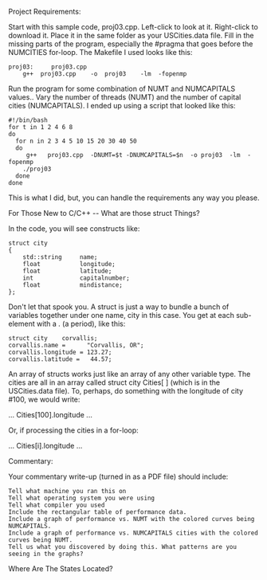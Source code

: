 Project Requirements:

Start with this sample code, proj03.cpp. Left-click to look at it. Right-click to download it. Place it in the same folder as your USCities.data file.
Fill in the missing parts of the program, especially the #pragma that goes before the NUMCITIES for-loop.
The Makefile I used looks like this:

```
proj03:		proj03.cpp
	g++  proj03.cpp    -o  proj03    -lm  -fopenmp
```

Run the program for some combination of NUMT and NUMCAPITALS values..
Vary the number of threads (NUMT) and the number of capital cities (NUMCAPITALS). I ended up using a script that looked like this:

```
#!/bin/bash
for t in 1 2 4 6 8
do
  for n in 2 3 4 5 10 15 20 30 40 50
  do
     g++   proj03.cpp  -DNUMT=$t -DNUMCAPITALS=$n  -o proj03  -lm  -fopenmp
    ./proj03
  done
done
```

This is what I did, but, you can handle the requirements any way you please. 

For Those New to C/C++ -- What are those struct Things?

In the code, you will see constructs like:

```
struct city
{
    std::string     name;
    float           longitude;
    float           latitude;
    int             capitalnumber;
    float           mindistance;
};
```

Don't let that spook you. A struct is just a way to bundle a bunch of variables together under one name, city in this case. You get at each sub-element with a . (a period), like this:

```
struct city    corvallis;
corvallis.name =      "Corvallis, OR";
corvallis.longitude = 123.27;
corvallis.latitude =   44.57;
```

An array of structs works just like an array of any other variable type. The cities are all in an array called struct city Cities[ ] (which is in the USCities.data file). To, perhaps, do something with the longitude of city #100, we would write:


... Cities[100].longitude ...

Or, if processing the cities in a for-loop:


... Cities[i].longitude ...

Commentary:

Your commentary write-up (turned in as a PDF file) should include:

    Tell what machine you ran this on
    Tell what operating system you were using
    Tell what compiler you used
    Include the rectangular table of performance data.
    Include a graph of performance vs. NUMT with the colored curves being NUMCAPITALS.
    Include a graph of performance vs. NUMCAPITALS cities with the colored curves being NUMT.
    Tell us what you discovered by doing this. What patterns are you seeing in the graphs? 

Where Are The States Located?